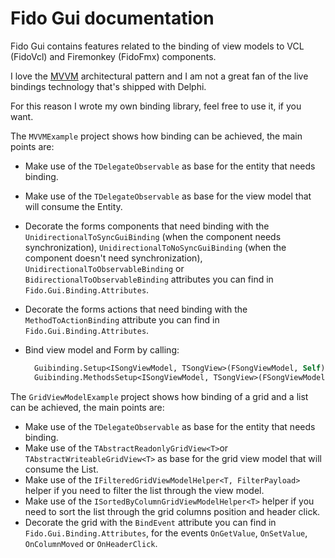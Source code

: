 # Fido Gui documentation

Fido Gui contains features related to the binding of view models to VCL (FidoVcl) and Firemonkey (FidoFmx) components.

I love the [MVVM](https://en.wikipedia.org/wiki/Model%E2%80%93view%E2%80%93viewmodel) architectural pattern and I am not a great fan of the live bindings technology that's shipped with Delphi.

For this reason I wrote my own binding library, feel free to use it, if you want.

The `MVVMExample` project shows how binding can be achieved, the main points are:

- Make use of  the `TDelegateObservable` as base for the entity that needs binding. 

- Make use of  the `TDelegateObservable` as base for the view model that will consume the Entity.

- Decorate the forms components that need binding with the `UnidirectionalToSyncGuiBinding` (when the component needs synchronization), `UnidirectionalToNoSyncGuiBinding` (when the component doesn't need synchronization), `UnidirectionalToObservableBinding` or `BidirectionalToObservableBinding` attributes you can find in `Fido.Gui.Binding.Attributes`.

- Decorate the forms actions that need binding with the `MethodToActionBinding` attribute you can find in `Fido.Gui.Binding.Attributes`.

- Bind view model and Form by calling:

  ```pascal
    Guibinding.Setup<ISongViewModel, TSongView>(FSongViewModel, Self);
    Guibinding.MethodsSetup<ISongViewModel, TSongView>(FSongViewModel, Self);
  ```

The `GridViewModelExample` project shows how binding of a grid and a list can be achieved, the main points are:

- Make use of the `TDelegateObservable` as base for the entity that needs binding. 
- Make use of the `TAbstractReadonlyGridView<T>`or `TAbstractWriteableGridView<T>` as base for the grid view model that will consume the List.
- Make use of the `IFilteredGridViewModelHelper<T, FilterPayload>` helper if you need to filter the list through the view model.
- Make use of the `ISortedByColumnGridViewModelHelper<T>` helper if you need to sort the list through the grid columns position and header click.
- Decorate the grid with the `BindEvent` attribute you can find in `Fido.Gui.Binding.Attributes`, for the events `OnGetValue`, `OnSetValue`, `OnColumnMoved` or `OnHeaderClick`.
